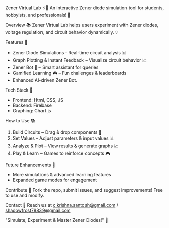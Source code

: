 Zener Virtual Lab ⚡🔬 An interactive Zener diode simulation tool for students, hobbyists, and professionals! 🤖

Overview 📚
Zener Virtual Lab helps users experiment with Zener diodes, voltage regulation, and circuit behavior dynamically. 💡

Features 🎉
- Zener Diode Simulations – Real-time circuit analysis 📊
- Graph Plotting & Instant Feedback – Visualize circuit behavior 📈
- Zener Bot 🤖 – Smart assistant for queries
- Gamified Learning 🎮 – Fun challenges & leaderboards
- Enhanced AI-driven Zener Bot.

Tech Stack 🤖
- Frontend: Html, CSS, JS
- Backend:  Firebase
- Graphing: Chart.js

How to Use 📚
1. Build Circuits – Drag & drop components 🔩
2. Set Values – Adjust parameters & input values 📊
3. Analyze & Plot – View results & generate graphs 📈
4. Play & Learn – Games to reinforce concepts 🎮


Future Enhancements 🔮
- More simulations & advanced learning features
- Expanded game modes for engagement

Contribute 🤝
Fork the repo, submit issues, and suggest improvements!
Free to use and modify.

Contact 📲
Reach us at c.krishna.santosh@gmail.com / shadowfrost78839@gmail.com

"Simulate, Experiment & Master Zener Diodes!" 🚀
